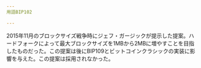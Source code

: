 ```yaml
---
用語BIP102

---
```

2015年11月のブロックサイズ戦争時にジェフ・ガージックが提示した提案。ハードフォークによって最大ブロックサイズを1MBから2MBに増やすことを目指したものだった。この提案は後にBIP109とビットコインクラシックの実装に影響を与えた。この提案は採用されなかった。